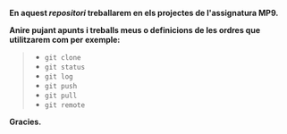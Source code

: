 **En aquest *repositori* treballarem en els projectes de l'assignatura MP9.**

**Anire pujant apunts i treballs meus o definicions de les ordres que utilitzarem com per exemple:**
> * `git clone`
> * `git status`
> * `git log`
> * `git push`
> * `git pull`
> * `git remote`

**Gracies.**
